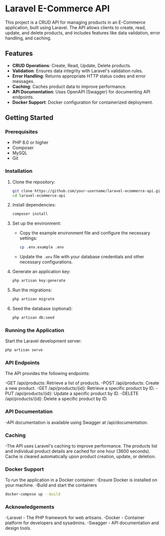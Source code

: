 # Laravel E-Commerce API

This project is a CRUD API for managing products in an E-Commerce application, built using Laravel. The API allows clients to create, read, update, and delete products, and includes features like data validation, error handling, and caching.

## Features

- **CRUD Operations**: Create, Read, Update, Delete products.
- **Validation**: Ensures data integrity with Laravel's validation rules.
- **Error Handling**: Returns appropriate HTTP status codes and error messages.
- **Caching**: Caches product data to improve performance.
- **API Documentation**: Uses OpenAPI (Swagger) for documenting API endpoints.
- **Docker Support**: Docker configuration for containerized deployment.
 

## Getting Started

### Prerequisites

- PHP 8.0 or higher
- Composer
- MySQL
- Git

### Installation

1. Clone the repository:
    ```bash
    git clone https://github.com/your-username/laravel-ecommerce-api.git
    cd laravel-ecommerce-api
    ```

2. Install dependencies:
    ```bash
    composer install
    ```

3. Set up the environment:
    - Copy the example environment file and configure the necessary settings:
      ```bash
      cp .env.example .env
      ```
    - Update the `.env` file with your database credentials and other necessary configurations.

4. Generate an application key:
    ```bash
    php artisan key:generate
    ```

5. Run the migrations:
    ```bash
    php artisan migrate
    ```

6. Seed the database (optional):
    ```bash
    php artisan db:seed
    ```

### Running the Application

Start the Laravel development server:
```bash
php artisan serve
```

### API Endpoints

The API provides the following endpoints:

-GET /api/products: Retrieve a list of products.
-POST /api/products: Create a new product.
-GET /api/products/{id}: Retrieve a specific product by ID.
-PUT /api/products/{id}: Update a specific product by ID.
-DELETE /api/products/{id}: Delete a specific product by ID.

### API Documentation
-API documentation is available using Swagger at /api/documentation.

### Caching
-The API uses Laravel's caching to improve performance. The products list and individual product details are cached for one hour (3600 seconds). Cache is cleared automatically upon product creation, update, or deletion.

### Docker Support
To run the application in a Docker container:
-Ensure Docker is installed on your machine.
-Build and start the containers
```bash
docker-compose up --build
```

### Acknowledgements
-Laravel - The PHP framework for web artisans.
-Docker - Container platform for developers and sysadmins.
-Swagger - API documentation and design tools.






